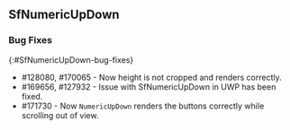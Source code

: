 ## SfNumericUpDown

### Bug Fixes 
{:#SfNumericUpDown-bug-fixes} 

* \#128080, \#170065 - Now height is not cropped and renders correctly.
* \#169656, \#127932 - Issue with SfNumericUpDown in UWP has been fixed.
* \#171730 - Now `NumericUpDown` renders the buttons correctly while scrolling out of view.
 